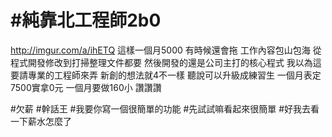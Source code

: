 # #純靠北工程師2b0


http://imgur.com/a/ihETQ
這樣一個月5000 有時候還會拖
工作內容包山包海
從程式開發修改到打掃整理文件都要
然後開發的還是公司主打的核心程式
我以為這要請專業的工程師來弄
新創的想法就4不一樣
聽說可以升級成練習生 一個月表定7500實拿0元
一個月要做160小
讚讚讚


#欠薪 #幹話王 #我要你寫一個很簡單的功能 #先試試嘛看起來很簡單 #好我去看一下薪水怎麼了
